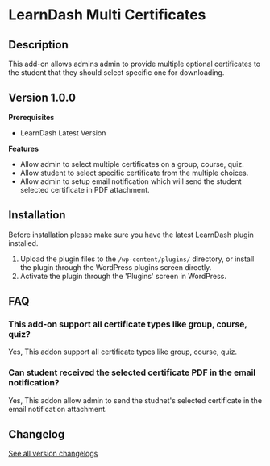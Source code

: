 # LearnDash Multi Certificates

## Description

This add-on allows admins admin to provide multiple optional certificates to the student that they should select specific one for downloading.

## Version 1.0.0

**Prerequisites**

- LearnDash Latest Version

**Features**
- Allow admin to select multiple certificates on a group, course, quiz.
- Allow student to select specific certificate from the multiple choices.
- Allow admin to setup email notification which will send the student selected certificate in PDF attachment.

## Installation

Before installation please make sure you have the latest LearnDash plugin installed.

1. Upload the plugin files to the `/wp-content/plugins/` directory, or install the plugin through the WordPress plugins screen directly.
2. Activate the plugin through the 'Plugins' screen in WordPress.

## FAQ

### This add-on support all certificate types like group, course, quiz?
Yes, This addon support all certificate types like group, course, quiz.

### Can student received the selected certificate PDF in the email notification?
Yes, This addon allow admin to send the studnet's selected certificate in the email notification attachment.

## Changelog

[See all version changelogs](CHANGELOG.md)

